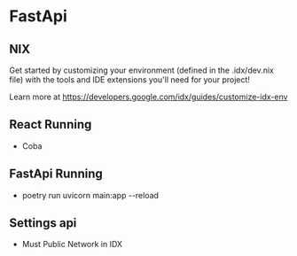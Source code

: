 # FastApi

## NIX
Get started by customizing your environment (defined in the .idx/dev.nix file) with the tools and IDE extensions you'll need for your project!

Learn more at https://developers.google.com/idx/guides/customize-idx-env

## React Running
* Coba
## FastApi Running
* poetry run uvicorn main:app --reload

## Settings api
* Must Public Network in IDX
 